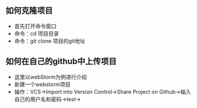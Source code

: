 
## 如何克隆项目
- 首先打开命令窗口
- 命令：cd 项目目录
- 命令：git clone 项目的git地址

## 如何在自己的github中上传项目
- 这里以webStorm为例进行介绍
- 新建一个webstorm项目
- 操作：VCS->Import into Version Control->Share Project on Github->输入自己的用户名和密码->test->
